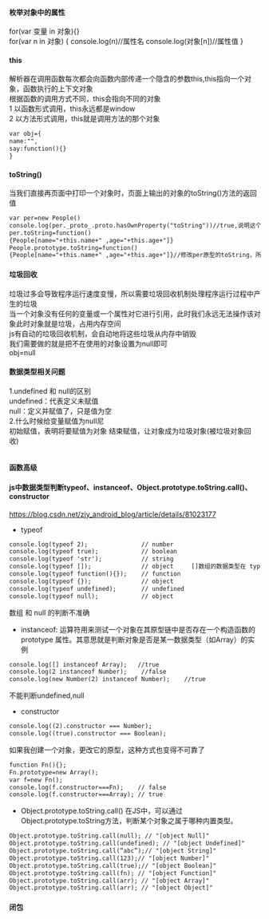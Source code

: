 
#### 枚举对象中的属性<br>
for(var 变量 in 对象){}<br>
for(var n in 对象)
{
console.log(n)//属性名
console.log(对象[n])//属性值
}<br>

#### this
解析器在调用函数每次都会向函数内部传递一个隐含的参数this,this指向一个对象，函数执行的上下文对象<br>
根据函数的调用方式不同，this会指向不同的对象<br>
1 以函数形式调用，this永远都是window<br>
2 以方法形式调用，this就是调用方法的那个对象<br>

```html
var obj={
name:"",
say:function(){}
}
```

#### toString()
当我们直接再页面中打印一个对象时，页面上输出的对象的toString()方法的返回值
```html
var per=new People()
console.log(per._proto_.proto.hasOwnProperty("toString"))//true,说明这个对象的原型的原型有toString
per.toString=function()
{People[name="+this.name+" ,age="+this.age+"]}
People.prototype.toString=function()
{People[name="+this.name+" ,age="+this.age+"]}//修改per原型的toString，所以对象toString全都改
```
#### 垃圾回收
垃圾过多会导致程序运行速度变慢，所以需要垃圾回收机制处理程序运行过程中产生的垃圾<br>
当一个对象没有任何的变量或一个属性对它进行引用，此时我们永远无法操作该对象此时对象就是垃圾，占用内存空间<br>
js有自动的垃圾回收机制，会自动地将这些垃圾从内存中销毁<br>
我们需要做的就是把不在使用的对象设置为null即可<br>
obj=null<br>

#### 数据类型相关问题
1.undefined 和 null的区别<br>
undefined：代表定义未赋值<br>
null：定义并赋值了，只是值为空<br>
2.什么时候给变量赋值为null尼<br>
初始赋值，表明将要赋值为对象
结束赋值，让对象成为垃圾对象(被垃圾对象回收)
```html

```
#### 函数高级

#### js中数据类型判断typeof、instanceof、Object.prototype.toString.call()、constructor
https://blog.csdn.net/zjy_android_blog/article/details/81023177
- typeof
```html
console.log(typeof 2);               // number
console.log(typeof true);            // boolean
console.log(typeof 'str');           // string
console.log(typeof []);              // object     []数组的数据类型在 typeof 中被解释为 object
console.log(typeof function(){});    // function
console.log(typeof {});              // object
console.log(typeof undefined);       // undefined
console.log(typeof null);            // object
```
数组 和 null 的判断不准确  <br>
- instanceof: 运算符用来测试一个对象在其原型链中是否存在一个构造函数的 prototype 属性。其意思就是判断对象是否是某一数据类型（如Array）的实例
```html
console.log([] instanceof Array);   //true
console.log(2 instanceof Number);    //false
console.log(new Number(2) instanceof Number);    //true
```
不能判断undefined,null  <br>
- constructor
```html
console.log((2).constructor === Number);
console.log((true).constructor === Boolean);
```
如果我创建一个对象，更改它的原型，这种方式也变得不可靠了
```html
function Fn(){};
Fn.prototype=new Array();
var f=new Fn();
console.log(f.constructor===Fn);    // false
console.log(f.constructor===Array); // true
```
- Object.prototype.toString.call()
在JS中，可以通过Object.prototype.toString方法，判断某个对象之属于哪种内置类型。
```html
Object.prototype.toString.call(null); // "[object Null]"
Object.prototype.toString.call(undefined); // "[object Undefined]"
Object.prototype.toString.call(“abc”);// "[object String]"
Object.prototype.toString.call(123);// "[object Number]"
Object.prototype.toString.call(true);// "[object Boolean]"
Object.prototype.toString.call(fn); // "[object Function]"
Object.prototype.toString.call(arr); // "[object Array]"
Object.prototype.toString.call(arr); // "[object Object]"
```
#### 闭包 








